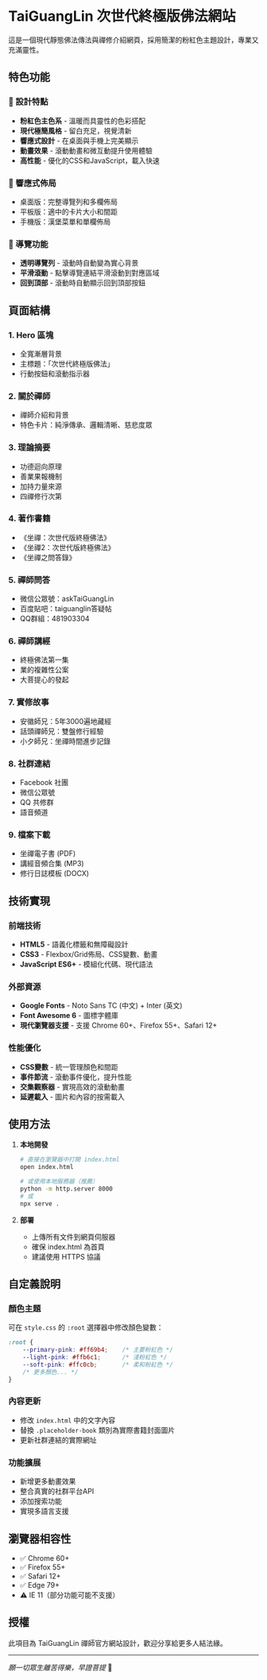 # TaiGuangLin 次世代終極版佛法網站

這是一個現代靜態佛法傳法與禪修介紹網頁，採用簡潔的粉紅色主題設計，專業又充滿靈性。

## 特色功能

### 🎨 設計特點
- **粉紅色主色系** - 溫暖而具靈性的色彩搭配
- **現代極簡風格** - 留白充足，視覺清新
- **響應式設計** - 在桌面與手機上完美顯示
- **動畫效果** - 滾動動畫和微互動提升使用體驗
- **高性能** - 優化的CSS和JavaScript，載入快速

### 📱 響應式佈局
- 桌面版：完整導覽列和多欄佈局
- 平板版：適中的卡片大小和間距
- 手機版：漢堡菜單和單欄佈局

### 🧭 導覽功能
- **透明導覽列** - 滾動時自動變為實心背景
- **平滑滾動** - 點擊導覽連結平滑滾動到對應區域
- **回到頂部** - 滾動時自動顯示回到頂部按鈕

## 頁面結構

### 1. Hero 區塊
- 全寬漸層背景
- 主標題：「次世代終極版佛法」
- 行動按鈕和滾動指示器

### 2. 關於禪師
- 禪師介紹和背景
- 特色卡片：純淨傳承、邏輯清晰、慈悲度眾

### 3. 理論摘要
- 功德迴向原理
- 善業果報機制
- 加持力量來源
- 四禪修行次第

### 4. 著作書籍
- 《坐禪：次世代版終極佛法》
- 《坐禪2：次世代版終極佛法》
- 《坐禪之問答錄》

### 5. 禪師問答
- 微信公眾號：askTaiGuangLin
- 百度貼吧：taiguanglin答疑帖
- QQ群組：481903304

### 6. 禪師講經
- 終極佛法第一集
- 業的複雜性公案
- 大菩提心的發起

### 7. 實修故事
- 安徽師兄：5年3000遍地藏經
- 話頭禪師兄：雙盤修行經驗
- 小夕師兄：坐禪時間進步記錄

### 8. 社群連結
- Facebook 社團
- 微信公眾號
- QQ 共修群
- 語音頻道

### 9. 檔案下載
- 坐禪電子書 (PDF)
- 講經音頻合集 (MP3)
- 修行日誌模板 (DOCX)

## 技術實現

### 前端技術
- **HTML5** - 語義化標籤和無障礙設計
- **CSS3** - Flexbox/Grid佈局、CSS變數、動畫
- **JavaScript ES6+** - 模組化代碼、現代語法

### 外部資源
- **Google Fonts** - Noto Sans TC (中文) + Inter (英文)
- **Font Awesome 6** - 圖標字體庫
- **現代瀏覽器支援** - 支援 Chrome 60+、Firefox 55+、Safari 12+

### 性能優化
- **CSS變數** - 統一管理顏色和間距
- **事件節流** - 滾動事件優化，提升性能
- **交集觀察器** - 實現高效的滾動動畫
- **延遲載入** - 圖片和內容的按需載入

## 使用方法

1. **本地開發**
   ```bash
   # 直接在瀏覽器中打開 index.html
   open index.html
   
   # 或使用本地服務器（推薦）
   python -m http.server 8000
   # 或
   npx serve .
   ```

2. **部署**
   - 上傳所有文件到網頁伺服器
   - 確保 index.html 為首頁
   - 建議使用 HTTPS 協議

## 自定義說明

### 顏色主題
可在 `style.css` 的 `:root` 選擇器中修改顏色變數：
```css
:root {
    --primary-pink: #ff69b4;    /* 主要粉紅色 */
    --light-pink: #ffb6c1;      /* 淺粉紅色 */
    --soft-pink: #ffc0cb;       /* 柔和粉紅色 */
    /* 更多顏色... */
}
```

### 內容更新
- 修改 `index.html` 中的文字內容
- 替換 `.placeholder-book` 類別為實際書籍封面圖片
- 更新社群連結的實際網址

### 功能擴展
- 新增更多動畫效果
- 整合真實的社群平台API
- 添加搜索功能
- 實現多語言支援

## 瀏覽器相容性

- ✅ Chrome 60+
- ✅ Firefox 55+
- ✅ Safari 12+
- ✅ Edge 79+
- ⚠️ IE 11（部分功能可能不支援）

## 授權

此項目為 TaiGuangLin 禪師官方網站設計，歡迎分享給更多人結法緣。

---

*願一切眾生離苦得樂，早證菩提* 🙏